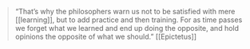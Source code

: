 > “That’s why the philosophers warn us not to be satisfied with mere [[learning]], but to add practice and then training. For as time passes we forget what we learned and end up doing the opposite, and hold opinions the opposite of what we should.”
> [[Epictetus]]
